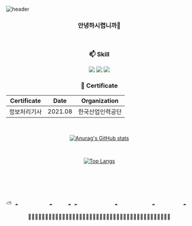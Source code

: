 
![header](https://capsule-render.vercel.app/api?type=slice&color=auto&height=300&section=header&text=HELLO&fontAlign=80&fontAlignY=20&desc=I'm%20JYANSOONY&descSize=20&descAlign=85&descAlignY=40&rotate=20&fontSize=90)

 <div align=center>
 
### 안녕하시렵니까🤗
 
<br>

### 📫 Skill 
 
  <!-- 자바 -->
  <img src="https://img.shields.io/badge/-Java-007396.svg?logo=java&logoColor=white">
  <!-- 자바스크립트 -->
  <img src="https://img.shields.io/badge/-JavaScript-F7DF1E.svg?logo=javascript&logoColor=white">
  <!-- React.js -->
  <img src="https://img.shields.io/badge/-React-61DAFB.svg?logo=react&logoColor=white">
  
<br>

### 📖 Certificate

|Certificate|Date|Organization|
|:---:|:---:|:---:|
|정보처리기사|2021.08|한국산업인력공단|

<br>

[![Anurag's GitHub stats](https://github-readme-stats.vercel.app/api?username=JYANSOONY&theme=buefy&show_icons=true)](https://github.com/JYANSOONY/github-readme-stats)

<br>

[![Top Langs](https://github-readme-stats.vercel.app/api/top-langs/?username=JYANSOONY&langs_count=8)](https://github.com/JYANSOONY/github-readme-stats)

<br>
<br>
<br>
<br>

<!-- [![Top Langs](https://github-readme-stats.vercel.app/api/top-langs/?username=JYANSOONY&layout=compact)](https://github.com/JYANSOONY/github-readme-stats)-->

<!--  ⛅&nbsp;&nbsp;&nbsp;&nbsp; ☁&nbsp;&nbsp;&nbsp;&nbsp;&nbsp;&nbsp;&nbsp;&nbsp;☁&nbsp;&nbsp;☁&nbsp;&nbsp;&nbsp;&nbsp;&nbsp;☁&nbsp;&nbsp;☁&nbsp;&nbsp;☁☁&nbsp;&nbsp;&nbsp;☁     <br> -->
 <pre>⛅ ☁          ☁     ☁ ☁            ☁           ☁         ☁  ☁             ☁     ☁   </pre>
 🌲🌲🌳🌴🌲🌲🌳🌴🌳🦕🌲🌳🌴🌴🌲🌲🌳🌴🌳🌳🌴🌲🌳🌴🌲🌲🌳🌴🌳🌳🌲🦕🌲🌳🌴🌲🌲🌳🌴🌳🌴🌳

 
 <!--
**JYANSOONY/JYANSOONY** is a ✨ _special_ ✨ repository because its `README.md` (this file) appears on your GitHub profile.

Here are some ideas to get you started:

- 🔭 I’m currently working on ...
- 🌱 I’m currently learning ...
- 👯 I’m looking to collaborate on ...
- 🤔 I’m looking for help with ...
- 💬 Ask me about ...
- 📫 How to reach me: ...
- 😄 Pronouns: ...
- ⚡ Fun fact: ...
-->
</div>
